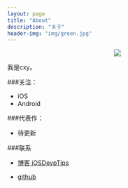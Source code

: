 ```yaml
---
layout: page
title: "About"
description: "关于"
header-img: "img/green.jpg"
---
```



<center>
    <p><img src="http://7xlfkx.com1.z0.glb.clouddn.com/white2.jpg" align="center"></p>
</center>

我是cxy。

###关注：


- iOS
- Android


###代表作：

<!--
- [《24款最值得推荐的中文字体》](http://cnfeat.com/blog/2015/05/22/a-24-chinese-fonts/)-->


- 待更新



###联系

- [博客 iOSDevpTips](http://iOSDevpTips.github.io)

- [github](http://github.com/jhonchan)

<!--
<center>
    <p><img src="http://i173.photobucket.com/albums/w63/cnfeat/2015-08-29-2_zpsqj7po8eo.png" align="center"></p>
</center>
-->






